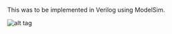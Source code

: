 This was to be implemented in Verilog using ModelSim.

![alt tag](http://C:/Users/Mukul/Downloads/Waste/lab1.png/to/img.png)
